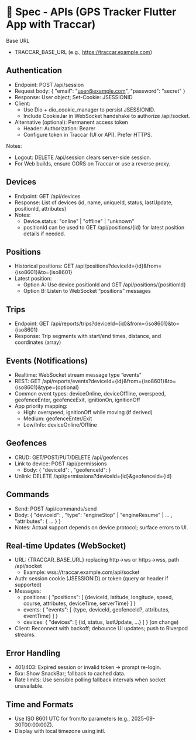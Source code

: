 # 📘 Spec - APIs (GPS Tracker Flutter App with Traccar)

Base URL
- TRACCAR_BASE_URL (e.g., https://traccar.example.com)

## Authentication
- Endpoint: POST /api/session
- Request body: { "email": "user@example.com", "password": "secret" }
- Response: User object; Set-Cookie: JSESSIONID
- Client:
  - Use Dio + dio_cookie_manager to persist JSESSIONID.
  - Include CookieJar in WebSocket handshake to authorize /api/socket.
- Alternative (optional): Permanent access token
  - Header: Authorization: Bearer <token>
  - Configure token in Traccar (UI or API). Prefer HTTPS.

Notes:
- Logout: DELETE /api/session clears server-side session.
- For Web builds, ensure CORS on Traccar or use a reverse proxy.

## Devices
- Endpoint: GET /api/devices
- Response: List of devices (id, name, uniqueId, status, lastUpdate, positionId, attributes)
- Notes:
  - Device.status: "online" | "offline" | "unknown"
  - positionId can be used to GET /api/positions/{id} for latest position details if needed.

## Positions
- Historical positions: GET /api/positions?deviceId={id}&from={iso8601}&to={iso8601}
- Latest position:
  - Option A: Use device.positionId and GET /api/positions/{positionId}
  - Option B: Listen to WebSocket “positions” messages

## Trips
- Endpoint: GET /api/reports/trips?deviceId={id}&from={iso8601}&to={iso8601}
- Response: Trip segments with start/end times, distance, and coordinates (array)

## Events (Notifications)
- Realtime: WebSocket stream message type “events”
- REST: GET /api/reports/events?deviceId={id}&from={iso8601}&to={iso8601}&type={optional}
- Common event types: deviceOnline, deviceOffline, overspeed, geofenceEnter, geofenceExit, ignitionOn, ignitionOff
- App priority mapping:
  - High: overspeed, ignitionOff while moving (if derived)
  - Medium: geofenceEnter/Exit
  - Low/Info: deviceOnline/Offline

## Geofences
- CRUD: GET/POST/PUT/DELETE /api/geofences
- Link to device: POST /api/permissions
  - Body: { "deviceId": <id>, "geofenceId": <id> }
- Unlink: DELETE /api/permissions?deviceId={id}&geofenceId={id}

## Commands
- Send: POST /api/commands/send
- Body: { "deviceId": <id>, "type": "engineStop" | "engineResume" | ... , "attributes": { ... } }
- Notes: Actual support depends on device protocol; surface errors to UI.

## Real-time Updates (WebSocket)
- URL: {TRACCAR_BASE_URL} replacing http→ws or https→wss, path /api/socket
  - Example: wss://traccar.example.com/api/socket
- Auth: session cookie (JSESSIONID) or token (query or header if supported)
- Messages:
  - positions: { "positions": [ {deviceId, latitude, longitude, speed, course, attributes, deviceTime, serverTime} ] }
  - events: { "events": [ {type, deviceId, geofenceId?, attributes, eventTime} ] }
  - devices: { "devices": [ {id, status, lastUpdate, ...} ] } (on change)
- Client: Reconnect with backoff; debounce UI updates; push to Riverpod streams.

## Error Handling
- 401/403: Expired session or invalid token → prompt re-login.
- 5xx: Show SnackBar; fallback to cached data.
- Rate limits: Use sensible polling fallback intervals when socket unavailable.

## Time and Formats
- Use ISO 8601 UTC for from/to parameters (e.g., 2025-09-30T00:00:00Z).
- Display with local timezone using intl.